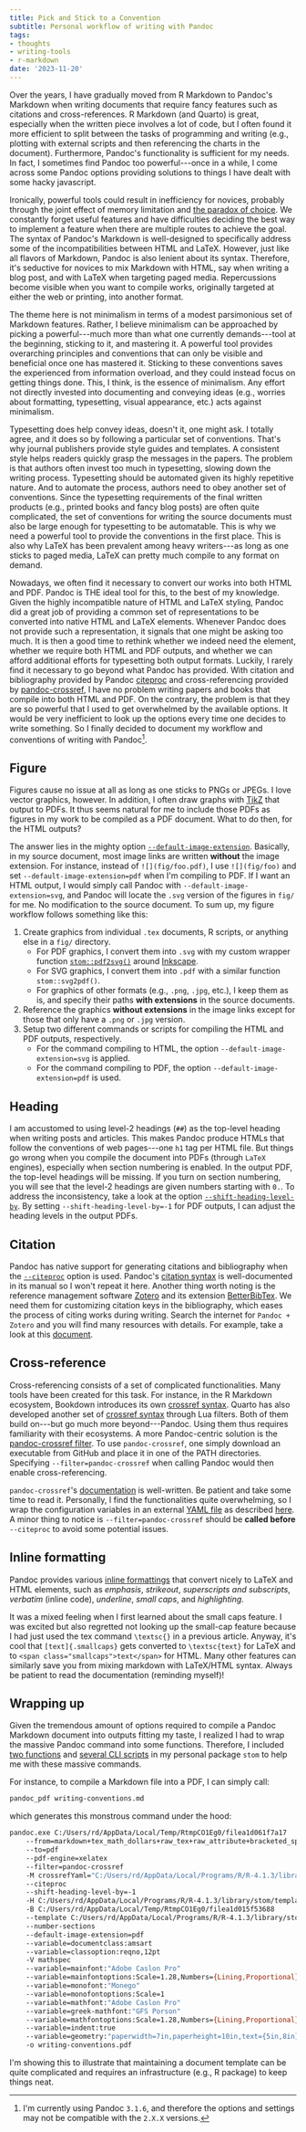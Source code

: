```yaml
---
title: Pick and Stick to a Convention
subtitle: Personal workflow of writing with Pandoc
tags:
- thoughts
- writing-tools
- r-markdown
date: '2023-11-20'
---
```



Over the years, I have gradually moved from R Markdown to Pandoc's Markdown when writing documents that require fancy features such as citations and cross-references. R Markdown (and Quarto) is great, especially when the written piece involves a lot of code, but I often found it more efficient to split between the tasks of programming and writing (e.g., plotting with external scripts and then referencing the charts in the document). Furthermore, Pandoc's functionality is sufficient for my needs. In fact, I sometimes find Pandoc too powerful---once in a while, I come across some Pandoc options providing solutions to things I have dealt with some hacky javascript.

Ironically, powerful tools could result in inefficiency for novices, probably through the joint effect of memory limitation and [the paradox of choice](https://en.wikipedia.org/wiki/The_Paradox_of_Choice). We constantly forget useful features and have difficulties deciding the best way to implement a feature when there are multiple routes to achieve the goal. The syntax of Pandoc's Markdown is well-designed to specifically address some of the incompatibilities between HTML and LaTeX. However, just like all flavors of Markdown, Pandoc is also lenient about its syntax. Therefore, it's seductive for novices to mix Markdown with HTML, say when writing a blog post, and with LaTeX when targeting paged media. Repercussions become visible when you want to compile works, originally targeted at either the web or printing, into another format. 

<!-- That's when we realize if we had followed [Pandoc User's Guide](https://pandoc.org/MANUAL.html) closely, we could have saved ourselves from the headache. -->

The theme here is not minimalism in terms of a modest parsimonious set of Markdown features. Rather, I believe minimalism can be approached by picking a powerful---much more than what one currently demands---tool at the beginning, sticking to it, and mastering it. A powerful tool provides overarching principles and conventions that can only be visible and beneficial once one has mastered it. Sticking to these conventions saves the experienced from information overload, and they could instead focus on getting things done. This, I think, is the essence of minimalism. Any effort not directly invested into documenting and conveying ideas (e.g., worries about formatting, typesetting, visual appearance, etc.) acts against minimalism. 

Typesetting does help convey ideas, doesn't it, one might ask. I totally agree, and it does so by following a particular set of conventions. That's why journal publishers provide style guides and templates. A consistent style helps readers quickly grasp the messages in the papers. The problem is that authors often invest too much in typesetting, slowing down the writing process. Typesetting should be automated given its highly repetitive nature. And to automate the process, authors need to obey another set of conventions. Since the typesetting requirements of the final written products (e.g., printed books and fancy blog posts) are often quite complicated, the set of conventions for writing the source documents must also be large enough for typesetting to be automatable. This is why we need a powerful tool to provide the conventions in the first place. This is also why LaTeX has been prevalent among heavy writers---as long as one sticks to paged media, LaTeX can pretty much compile to any format on demand.

Nowadays, we often find it necessary to convert our works into both HTML and PDF. Pandoc is THE ideal tool for this, to the best of my knowledge. Given the highly incompatible nature of HTML and LaTeX styling, Pandoc did a great job of providing a common set of representations to be converted into native HTML and LaTeX elements. Whenever Pandoc does not provide such a representation, it signals that one might be asking too much. It is then a good time to rethink whether we indeed need the element, whether we require both HTML and PDF outputs, and whether we can afford additional efforts for typesetting both output formats. Luckily, I rarely find it necessary to go beyond what Pandoc has provided. With citation and bibliography provided by Pandoc [citeproc](https://pandoc.org/MANUAL.html#citations) and cross-referencing provided by [pandoc-crossref](https://github.com/lierdakil/pandoc-crossref), I have no problem writing papers and books that compile into both HTML and PDF. On the contrary, the problem is that they are so powerful that I used to get overwhelmed by the available options. It would be very inefficient to look up the options every time one decides to write something. So I finally decided to document my workflow and conventions of writing with Pandoc[^pd].

[^pd]: I'm currently using Pandoc `3.1.6`, and therefore the options and settings may not be compatible with the `2.X.X` versions.


Figure
------

Figures cause no issue at all as long as one sticks to PNGs or JPEGs. I love vector graphics, however. In addition, I often draw graphs with [TikZ](https://en.wikipedia.org/wiki/PGF/TikZ) that output to PDFs. It thus seems natural for me to include those PDFs as figures in my work to be compiled as a PDF document. What to do then, for the HTML outputs?

The answer lies in the mighty option [`--default-image-extension`](https://pandoc.org/MANUAL.html#option--default-image-extension). Basically, in my source document, most image links are written **without** the image extension. For instance, instead of `![](fig/foo.pdf)`, I use `![](fig/foo)` and set `--default-image-extension=pdf` when I'm compiling to PDF. If I want an HTML output, I would simply call Pandoc with `--default-image-extension=svg`, and Pandoc will locate the `.svg` version of the figures in `fig/` for me. No modification to the source document. To sum up, my figure workflow follows something like this:

1. Create graphics from individual `.tex` documents, R scripts, or anything else in a `fig/` directory.
    - For PDF graphics, I convert them into `.svg` with my custom wrapper function [`stom::pdf2svg()`](https://yongfu.name/stom/reference/pdf2png.html) around [Inkscape](https://inkscape.org).
    - For SVG graphics, I convert them into `.pdf` with a similar function `stom::svg2pdf()`.
    - For graphics of other formats (e.g., `.png`, `.jpg`, etc.), I keep them as is, and specify their paths **with extensions** in the source documents.
2. Reference the graphics **without extensions** in the image links except for those that only have a `.png` or `.jpg` version.
3. Setup two different commands or scripts for compiling the HTML and PDF outputs, respectively.
    - For the command compiling to HTML, the option `--default-image-extension=svg` is applied.
    - For the command compiling to PDF, the option `--default-image-extension=pdf` is used.


Heading
-------

I am accustomed to using level-2 headings (`##`) as the top-level heading when writing posts and articles. This makes Pandoc produce HTMLs that follow the conventions of web pages---one `h1` tag per HTML file. But things go wrong when you compile the document into PDFs (through `LaTeX` engines), especially when section numbering is enabled. In the output PDF, the top-level headings will be missing. If you turn on section numbering, you will see that the level-2 headings are given numbers starting with `0.`. To address the inconsistency, take a look at the option [`--shift-heading-level-by`](https://pandoc.org/MANUAL.html#option--shift-heading-level-by). By setting `--shift-heading-level-by=-1` for PDF outputs, I can adjust the heading levels in the output PDFs.


Citation
--------

Pandoc has native support for generating citations and bibliography when the [`--citeproc`](https://pandoc.org/MANUAL.html#citations) option is used. Pandoc's [citation syntax](https://pandoc.org/MANUAL.html#citation-syntax) is well-documented in its manual so I won't repeat it here. Another thing worth noting is the reference management software [Zotero](https://www.zotero.org) and its extension [BetterBibTex](https://github.com/retorquere/zotero-better-bibtex). We need them for customizing citation keys in the bibliography, which eases the process of citing works during writing. Search the internet for `Pandoc + Zotero` and you will find many resources with details. For example, take a look at this [document](https://github.com/laderast/magic-of-markdown/blob/master/pandoc-zotero/notes.md).


Cross-reference
---------------

Cross-referencing consists of a set of complicated functionalities. Many tools have been created for this task. For instance, in the R Markdown ecosystem, Bookdown introduces its own [crossref syntax](https://bookdown.org/yihui/rmarkdown-cookbook/cross-ref.html). Quarto has also developed another set of [crossref syntax](https://quarto.org/docs/authoring/cross-references.html) through Lua filters. Both of them build on---but go much more beyond---Pandoc. Using them thus requires familiarity with their ecosystems. A more Pandoc-centric solution is the [pandoc-crossref filter](https://github.com/lierdakil/pandoc-crossref). To use `pandoc-crossref`, one simply download an executable from GitHub and place it in one of the PATH directories. Specifying `--filter=pandoc-crossref` when calling Pandoc would then enable cross-referencing.

`pandoc-crossref`'s [documentation](https://lierdakil.github.io/pandoc-crossref/) is well-written. Be patient and take some time to read it. Personally, I find the functionalities quite overwhelming, so I wrap the configuration variables in an external [YAML file](https://github.com/liao961120/stom/blob/main/inst/template/pandoc-crossref.yaml) as described [here](https://lierdakil.github.io/pandoc-crossref/#settings-file). A minor thing to notice is `--filter=pandoc-crossref` should be **called before** `--citeproc` to avoid some potential issues.


Inline formatting
-----------------

Pandoc provides various [inline formattings](https://pandoc.org/MANUAL.html#inline-formatting) that convert nicely to LaTeX and HTML elements, such as *emphasis*, *strikeout*, *superscripts and subscripts*, *verbatim* (inline code), *underline*, *small caps*, and *highlighting*. 

It was a mixed feeling when I first learned about the small caps feature. I was excited but also regretted not looking up the small-cap feature because I had just used the tex command `\textsc{}` in a previous article. Anyway, it's cool that `[text]{.smallcaps}` gets converted to `\textsc{text}` for LaTeX and to `<span class="smallcaps">text</span>` for HTML. Many other features can similarly save you from mixing markdown with LaTeX/HTML syntax. Always be patient to read the documentation (reminding myself)!


Wrapping up
-----------

Given the tremendous amount of options required to compile a Pandoc Markdown document into outputs fitting my taste, I realized I had to wrap the massive Pandoc command into some functions. Therefore, I included [two functions](https://yongfu.name/stom/reference/pandoc_pdf.html) and [several CLI scripts](https://github.com/liao961120/stom/tree/main/inst/cli) in my personal package `stom` to help me with these massive commands.

For instance, to compile a Markdown file into a PDF, I can simply call:

```sh
pandoc_pdf writing-conventions.md
```

which generates this monstrous command under the hood:

```sh
pandoc.exe C:/Users/rd/AppData/Local/Temp/RtmpCO1Eg0/filea1d061f7a17 
    --from=markdown+tex_math_dollars+raw_tex+raw_attribute+bracketed_spans 
    --to=pdf 
    --pdf-engine=xelatex 
    --filter=pandoc-crossref 
    -M crossrefYaml="C:/Users/rd/AppData/Local/Programs/R/R-4.1.3/library/stom/template/pandoc-crossref.yaml" 
    --citeproc 
    --shift-heading-level-by=-1 
    -H C:/Users/rd/AppData/Local/Programs/R/R-4.1.3/library/stom/template/preamble.tex 
    -B C:/Users/rd/AppData/Local/Temp/RtmpCO1Eg0/filea1d015f53688 
    --template C:/Users/rd/AppData/Local/Programs/R/R-4.1.3/library/stom/template/default.latex 
    --number-sections 
    --default-image-extension=pdf 
    --variable=documentclass:amsart 
    --variable=classoption:reqno,12pt 
    -V mathspec 
    --variable=mainfont:"Adobe Caslon Pro" 
    --variable=mainfontoptions:Scale=1.28,Numbers={Lining,Proportional} 
    --variable=monofont:"Monego" 
    --variable=monofontoptions:Scale=1 
    --variable=mathfont:"Adobe Caslon Pro" 
    --variable=greek-mathfont:"GFS Porson" 
    --variable=mathfontoptions:Scale=1.28,Numbers={Lining,Proportional} 
    --variable=indent:true 
    --variable=geometry:"paperwidth=7in,paperheight=10in,text={5in,8in},left=1in,top=1in,headheight=0.25in,headsep=0.4in,footskip=0.4in" 
    -o writing-conventions.pdf
```

I'm showing this to illustrate that maintaining a document template can be quite complicated and requires an infrastructure (e.g., R package) to keep things neat. 
